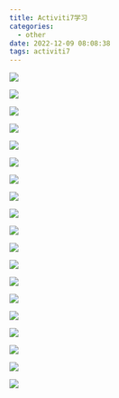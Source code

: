 ```yaml
---
title: Activiti7学习
categories:
  - other
date: 2022-12-09 08:08:38
tags: activiti7
---
```


![](activiti7学习/2022-12-09-08-08-51.png)

![](activiti7学习/2022-12-09-08-09-18.png)

![](activiti7学习/2022-12-09-08-10-48.png)

![](activiti7学习/2022-12-09-08-11-10.png)

![](activiti7学习/2022-12-09-08-11-32.png)

![](activiti7学习/2022-12-09-08-57-53.png)

![](activiti7学习/2022-12-09-09-04-14.png)

![](activiti7学习/2022-12-09-09-09-01.png)


![](activiti7学习/2022-12-09-09-15-54.png)

![](activiti7学习/2022-12-09-09-29-08.png)

![](activiti7学习/2022-12-14-08-01-19.png)

![](activiti7学习/2022-12-14-08-00-23.png)

![](activiti7学习/2022-12-14-08-00-44.png)

![](activiti7学习/2022-12-14-09-05-47.png)

![](activiti7学习/2022-12-14-09-14-53.png)

![](activiti7学习/2022-12-14-09-54-54.png)

![](activiti7学习/2022-12-14-09-55-22.png)

![](activiti7学习/2022-12-14-09-56-18.png)

![](activiti7学习/2022-12-14-10-30-43.png)